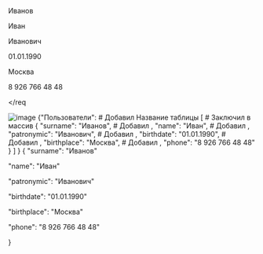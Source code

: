 
<req>
<surname>Иванов</surname>

<name>Иван</name>

<patronymic>Иванович</patronymic>

<birthdate>01.01.1990</birthdate>

<birthplace>Москва</birthplace>

<phone>8 926 766 48 48</phone>

</req


![image](https://user-images.githubusercontent.com/120108672/233778625-0d5149fe-eda9-401b-88f5-6d054db35c51.png)
{"Пользователи": # Добавил Название таблицы
  [ # Заключил в массив
    {
    "surname": "Иванов", # Добавил ,
    "name": "Иван", # Добавил ,
    "patronymic": "Иванович", # Добавил ,
    "birthdate": "01.01.1990", # Добавил ,
    "birthplace": "Москва", # Добавил ,
    "phone": "8 926 766 48 48"
    }
  ]
}
{
"surname": "Иванов"

"name": "Иван"

"patronymic": "Иванович"

"birthdate": "01.01.1990"

"birthplace": "Москва"

"phone": "8 926 766 48 48"

}


